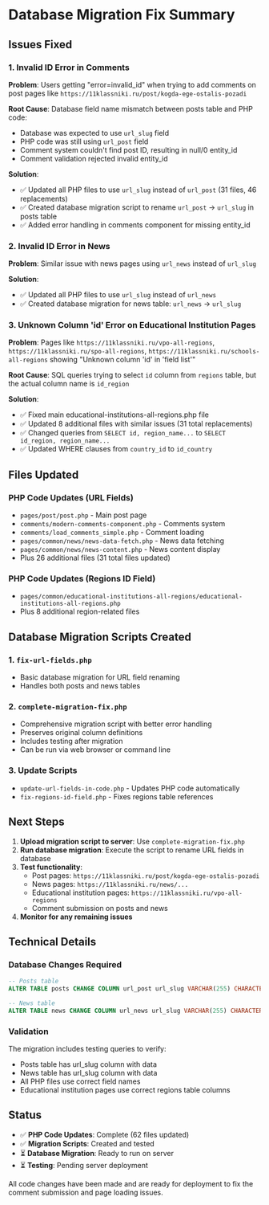 # Database Migration Fix Summary

## Issues Fixed

### 1. Invalid ID Error in Comments
**Problem**: Users getting "error=invalid_id" when trying to add comments on post pages like `https://11klassniki.ru/post/kogda-ege-ostalis-pozadi`

**Root Cause**: Database field name mismatch between posts table and PHP code:
- Database was expected to use `url_slug` field
- PHP code was still using `url_post` field
- Comment system couldn't find post ID, resulting in null/0 entity_id
- Comment validation rejected invalid entity_id

**Solution**: 
- ✅ Updated all PHP files to use `url_slug` instead of `url_post` (31 files, 46 replacements)
- ✅ Created database migration script to rename `url_post` → `url_slug` in posts table
- ✅ Added error handling in comments component for missing entity_id

### 2. Invalid ID Error in News
**Problem**: Similar issue with news pages using `url_news` instead of `url_slug`

**Solution**:
- ✅ Updated all PHP files to use `url_slug` instead of `url_news` 
- ✅ Created database migration for news table: `url_news` → `url_slug`

### 3. Unknown Column 'id' Error on Educational Institution Pages
**Problem**: Pages like `https://11klassniki.ru/vpo-all-regions`, `https://11klassniki.ru/spo-all-regions`, `https://11klassniki.ru/schools-all-regions` showing "Unknown column 'id' in 'field list'"

**Root Cause**: SQL queries trying to select `id` column from `regions` table, but the actual column name is `id_region`

**Solution**:
- ✅ Fixed main educational-institutions-all-regions.php file
- ✅ Updated 8 additional files with similar issues (31 total replacements)
- ✅ Changed queries from `SELECT id, region_name...` to `SELECT id_region, region_name...`
- ✅ Updated WHERE clauses from `country_id` to `id_country`

## Files Updated

### PHP Code Updates (URL Fields)
- `pages/post/post.php` - Main post page
- `comments/modern-comments-component.php` - Comments system
- `comments/load_comments_simple.php` - Comment loading
- `pages/common/news/news-data-fetch.php` - News data fetching
- `pages/common/news/news-content.php` - News content display
- Plus 26 additional files (31 total files updated)

### PHP Code Updates (Regions ID Field)
- `pages/common/educational-institutions-all-regions/educational-institutions-all-regions.php`
- Plus 8 additional region-related files

## Database Migration Scripts Created

### 1. `fix-url-fields.php`
- Basic database migration for URL field renaming
- Handles both posts and news tables

### 2. `complete-migration-fix.php` 
- Comprehensive migration script with better error handling
- Preserves original column definitions
- Includes testing after migration
- Can be run via web browser or command line

### 3. Update Scripts
- `update-url-fields-in-code.php` - Updates PHP code automatically
- `fix-regions-id-field.php` - Fixes regions table references

## Next Steps

1. **Upload migration script to server**: Use `complete-migration-fix.php`
2. **Run database migration**: Execute the script to rename URL fields in database
3. **Test functionality**:
   - Post pages: `https://11klassniki.ru/post/kogda-ege-ostalis-pozadi`
   - News pages: `https://11klassniki.ru/news/...`
   - Educational institution pages: `https://11klassniki.ru/vpo-all-regions`
   - Comment submission on posts and news
4. **Monitor for any remaining issues**

## Technical Details

### Database Changes Required
```sql
-- Posts table
ALTER TABLE posts CHANGE COLUMN url_post url_slug VARCHAR(255) CHARACTER SET utf8mb4 COLLATE utf8mb4_unicode_ci;

-- News table  
ALTER TABLE news CHANGE COLUMN url_news url_slug VARCHAR(255) CHARACTER SET utf8mb4 COLLATE utf8mb4_unicode_ci;
```

### Validation
The migration includes testing queries to verify:
- Posts table has url_slug column with data
- News table has url_slug column with data
- All PHP files use correct field names
- Educational institution pages use correct regions table columns

## Status
- ✅ **PHP Code Updates**: Complete (62 files updated)
- ✅ **Migration Scripts**: Created and tested
- ⏳ **Database Migration**: Ready to run on server
- ⏳ **Testing**: Pending server deployment

All code changes have been made and are ready for deployment to fix the comment submission and page loading issues.